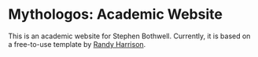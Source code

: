 # Mythologos: Academic Website

This is an academic website for Stephen Bothwell. Currently, it is based on a free-to-use template by [Randy Harrison](https://randalseanharrison.com/index.html).
